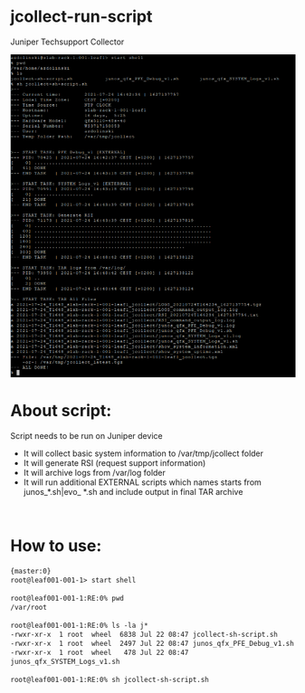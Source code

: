 # jcollect-run-script
Juniper Techsupport Collector


![DEMO](../img/jcollect-sh_1.png)


# About script:
Script needs to be run on Juniper device<br>
<ul>
<li>It will collect basic system information to /var/tmp/jcollect folder</li>
<li>It will generate RSI (request support information)</li>
<li>It will archive logs from /var/log folder</li>
<li>It will run additional EXTERNAL scripts which names starts from junos_*.sh|evo_ *.sh and include output in final TAR archive</li>
</ul>
<br>

# How to use:
```cli
{master:0}
root@leaf001-001-1> start shell

root@leaf001-001-1:RE:0% pwd
/var/root

root@leaf001-001-1:RE:0% ls -la j*
-rwxr-xr-x  1 root  wheel  6838 Jul 22 08:47 jcollect-sh-script.sh
-rwxr-xr-x  1 root  wheel  2497 Jul 22 08:47 junos_qfx_PFE_Debug_v1.sh
-rwxr-xr-x  1 root  wheel   478 Jul 22 08:47 junos_qfx_SYSTEM_Logs_v1.sh

root@leaf001-001-1:RE:0% sh jcollect-sh-script.sh
```
